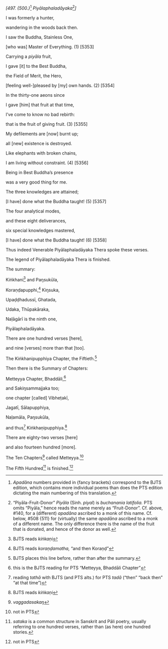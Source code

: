 *\[497. {500.}*[^1] *Piyālaphaladāyaka*[^2]*\]*

I was formerly a hunter,

wandering in the woods back then.

I saw the Buddha, Stainless One,

\[who was\] Master of Everything. (1) \[5353\]

Carrying a *piyāla* fruit,

I gave \[it\] to the Best Buddha,

the Field of Merit, the Hero,

\[feeling well-\]pleased by \[my\] own hands. (2) \[5354\]

In the thirty-one aeons since

I gave \[him\] that fruit at that time,

I’ve come to know no bad rebirth:

that is the fruit of giving fruit. (3) \[5355\]

My defilements are \[now\] burnt up;

all \[new\] existence is destroyed.

Like elephants with broken chains,

I am living without constraint. (4) \[5356\]

Being in Best Buddha’s presence

was a very good thing for me.

The three knowledges are attained;

\[I have\] done what the Buddha taught! (5) \[5357\]

The four analytical modes,

and these eight deliverances,

six special knowledges mastered,

\[I have\] done what the Buddha taught! (6) \[5358\]

Thus indeed Venerable Piyālaphaladāyaka Thera spoke these verses.

The legend of Piyālaphaladāyaka Thera is finished.

The summary:

Kiṅkhani[^3] and Paŋsukūla,

Koraṇḍapupphi,[^4] Kiŋsuka,

Upaḍḍhadussī, Ghatada,

Udaka, Thūpakāraka,

Naḷāgārī is the ninth one,

Piyālaphaladāyaka.

There are one hundred verses \[here\],

and nine \[verses\] more than that \[too\].

The Kiṅkhanipupphiya Chapter, the Fiftieth.[^5]

Then there is the Summary of Chapters:

Metteyya Chapter, Bhaddāli,[^6]

and Sakiŋsammajjaka too;

one chapter \[called\] Vibheṭakī,

Jagatī, Sālapupphiya,

Naḷamāla, Paŋsukūla,

and thus[^7] Kiṅkhaṇipupphiya.[^8]

There are eighty-two verses \[here\]

and also fourteen hundred \[more\].

The Ten Chapters[^9] called Metteyya.[^10]

The Fifth Hundred[^11] is finished.[^12]

[^1]: *Apadāna* numbers provided in {fancy brackets} correspond to the
    BJTS edition, which contains more individual poems than does the PTS
    edition dictating the main numbering of this translation.

[^2]: “Piyāla-Fruit-Donor” *Piyāla* (Sinh. *piyal*) is *buchanania
    latifolia.* PTS omits “Piyāla,” hence reads the name merely as
    “Fruit-Donor”. Cf. above, \#140, for a (different) *apadāna*
    ascribed to a monk of this name. Cf. below, \#508 {511} for
    (virtually) the same *apadāna* ascribed to a monk of a different
    name. The only difference there is the name of the fruit that is
    donated, and hence of the donor as well.

[^3]: BJTS reads *kiṅkaṇi*

[^4]: BJTS reads *koraṇḍamatha,* “and then Koraṇḍ”

[^5]: BJTS places this line before, rather than after the summary.

[^6]: this is the BJTS reading for PTS “Metteyya, Bhaddāli Chapter”

[^7]: reading *tathā* with BJTS (and PTS alts.) for PTS *tadā* (“then”
    “back then” “at that time”)

[^8]: BJTS reads *kiṅkaṇi*

[^9]: *vaggadasakaŋ*

[^10]: not in PTS

[^11]: *sataka* is a common structure in Sanskrit and Pāli poetry,
    usually referring to one hundred verses, rather than (as here) one
    hundred stories.

[^12]: not in PTS
